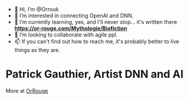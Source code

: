 - 👋 Hi, I’m @Orrouk
- 👀 I’m interested in connecting OpenAI and DNN.
- 🌱 I’m currently learning, yes, and I'll never stop... it's written there **https://or-rouge.com/Mythologie/Biofiction**
- 💞️ I’m looking to collaborate with agile ppl.
- 📫 If you can't find out how to reach me, it's probably better to live things as they are.

<!---
Orrouk/Orrouk is a ✨ special ✨ repository because its `README.md` (this file) appears on your GitHub profile.
You can click the Preview link to take a look at your changes.
--->

<h1>Patrick Gauthier, Artist DNN and AI</h1>

More at <a href="https://or-rouge.com/Mythologie/Biofiction">OrRouge</a>

